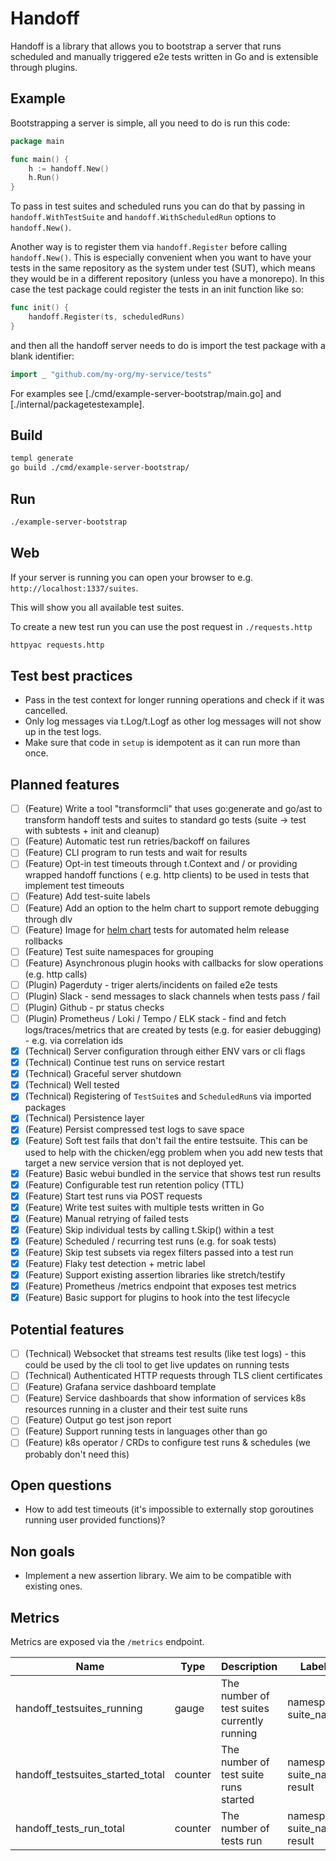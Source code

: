 # Handoff

Handoff is a library that allows you to bootstrap a server that runs scheduled and manually triggered e2e tests written in Go and is extensible through plugins.

## Example

Bootstrapping a server is simple, all you need to do is run this code:

```go
package main

func main() {
	h := handoff.New()
    h.Run()
}
```

To pass in test suites and scheduled runs you can do that by passing in `handoff.WithTestSuite` and `handoff.WithScheduledRun` options to `handoff.New()`.

Another way is to register them via `handoff.Register` before calling `handoff.New()`. This is especially convenient when you want to have your tests in the same repository as the system under test (SUT), which means they would be in a different repository (unless you have a monorepo). In this case the test package could register the tests in an init function like so:

```go
func init() {
    handoff.Register(ts, scheduledRuns)
}
```

and then all the handoff server needs to do is import the test package with a blank identifier:

```go
import _ "github.com/my-org/my-service/tests"
```

For examples see [./cmd/example-server-bootstrap/main.go] and [./internal/packagetestexample].

## Build

```sh
templ generate
go build ./cmd/example-server-bootstrap/
```

## Run

```sh
./example-server-bootstrap
```

## Web

If your server is running you can open your browser to e.g. `http://localhost:1337/suites`.

This will show you all available test suites.

To create a new test run you can use the post request in `./requests.http`

```sh
httpyac requests.http
```

## Test best practices

* Pass in the test context for longer running operations and check if it was cancelled.
* Only log messages via t.Log/t.Logf as other log messages will not show up in the test logs.
* Make sure that code in `setup` is idempotent as it can run more than once.

## Planned features

- [ ] (Feature) Write a tool "transformcli" that uses go:generate and go/ast to transform handoff tests and suites to standard go tests (suite -> test with subtests + init and cleanup)
- [ ] (Feature) Automatic test run retries/backoff on failures
- [ ] (Feature) CLI program to run tests and wait for results
- [ ] (Feature) Opt-in test timeouts through t.Context and / or providing wrapped handoff functions ( e.g. http clients) to be used in tests  that implement test timeouts
- [ ] (Feature) Add test-suite labels
- [ ] (Feature) Add an option to the helm chart to support remote debugging through dlv
- [ ] (Feature) Image for [helm chart](https://helm.sh/docs/topics/chart_tests/) tests for automated helm release rollbacks
- [ ] (Feature) Test suite namespaces for grouping
- [ ] (Feature) Asynchronous plugin hooks with callbacks for slow operations (e.g. http calls)
- [ ] (Plugin) Pagerduty - triger alerts/incidents on failed e2e tests
- [ ] (Plugin) Slack - send messages to slack channels when tests pass / fail
- [ ] (Plugin) Github - pr status checks
- [ ] (Plugin) Prometheus / Loki / Tempo / ELK stack - find and fetch logs/traces/metrics that are created by tests (e.g. for easier debugging) - e.g. via correlation ids
- [x] (Technical) Server configuration through either ENV vars or cli flags
- [x] (Technical) Continue test runs on service restart
- [x] (Technical) Graceful server shutdown
- [x] (Technical) Well tested
- [x] (Technical) Registering of `TestSuite`s and `ScheduledRun`s via imported packages
- [x] (Technical) Persistence layer
- [x] (Feature) Persist compressed test logs to save space
- [x] (Feature) Soft test fails that don't fail the entire testsuite. This can be used to help with the chicken/egg problem when you add new tests that target a new service version that is not deployed yet.
- [x] (Feature) Basic webui bundled in the service that shows test run results
- [x] (Feature) Configurable test run retention policy (TTL)
- [x] (Feature) Start test runs via POST requests
- [x] (Feature) Write test suites with multiple tests written in Go
- [x] (Feature) Manual retrying of failed tests
- [x] (Feature) Skip individual tests by calling t.Skip() within a test
- [x] (Feature) Scheduled / recurring test runs (e.g. for soak tests)
- [x] (Feature) Skip test subsets via regex filters passed into a test run
- [x] (Feature) Flaky test detection + metric label
- [x] (Feature) Support existing assertion libraries like stretch/testify
- [x] (Feature) Prometheus /metrics endpoint that exposes test metrics
- [x] (Feature) Basic support for plugins to hook into the test lifecycle

## Potential features

- [ ] (Technical) Websocket that streams test results (like test logs) - this could be used by the cli tool to get live updates on running tests
- [ ] (Technical) Authenticated HTTP requests through TLS client certificates
- [ ] (Feature) Grafana service dashboard template
- [ ] (Feature) Service dashboards that show information of services k8s resources running in a cluster and their test suite runs
- [ ] (Feature) Output go test json report
- [ ] (Feature) Support running tests in languages other than go
- [ ] (Feature) k8s operator / CRDs to configure test runs & schedules (we probably don't need this)

## Open questions

- How to add test timeouts (it's impossible to externally stop goroutines running user provided functions)?

## Non goals

- Implement a new assertion library. We aim to be compatible with existing ones.

## Metrics

Metrics are exposed via the `/metrics` endpoint.

| Name                             | Type    | Description                                 | Labels                        |
| -------------------------------- | ------- | ------------------------------------------- | ----------------------------- |
| handoff_testsuites_running       | gauge   | The number of test suites currently running | namespace, suite_name         |
| handoff_testsuites_started_total | counter | The number of test suite runs started       | namespace, suite_name, result |
| handoff_tests_run_total          | counter | The number of tests run                     | namespace, suite_name, result |
